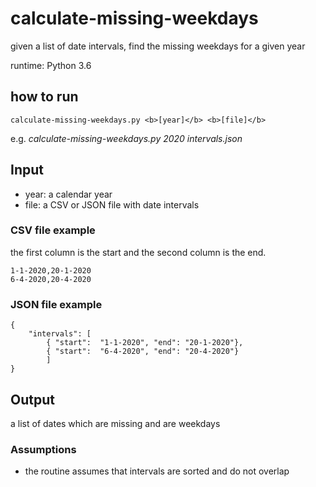 # calculate-missing-weekdays

given a list of date intervals, find the missing weekdays for a given year

runtime: Python 3.6

## how to run
`calculate-missing-weekdays.py <b>[year]</b> <b>[file]</b>`

e.g. <i>calculate-missing-weekdays.py 2020 intervals.json</i>

## Input

* year: a calendar year
* file: a CSV or JSON file with date intervals
  
### CSV file example

the first column is the start and the second column is the end.

```
1-1-2020,20-1-2020
6-4-2020,20-4-2020
```

### JSON file example

```
{
    "intervals": [ 
        { "start":  "1-1-2020", "end": "20-1-2020"}, 
        { "start":  "6-4-2020", "end": "20-4-2020"} 
        ] 
}    
```

## Output
a list of dates which are missing and are weekdays

### Assumptions
* the routine assumes that intervals are sorted and do not overlap



